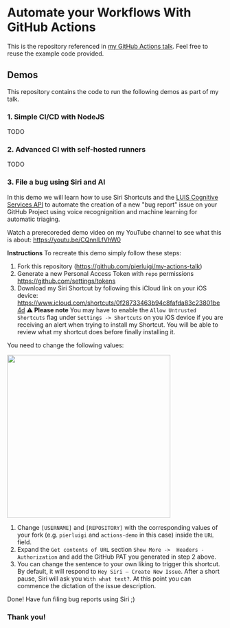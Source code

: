 # Automate your Workflows With GitHub Actions 

This is the repository referenced in [my GitHub Actions talk](https://docs.google.com/presentation/d/1rLTHa2Gp3vvky-ws-wjepFUMKtdGHpym2tTkouuIaJc/edit?usp=sharing). Feel free to reuse the example code provided.

## Demos
This repository contains the code to run the following demos as part of my talk.

### 1. Simple CI/CD with NodeJS

TODO

### 2. Advanced CI with self-hosted runners

TODO

### 3. File a bug using Siri and AI

In this demo we will learn how to use Siri Shortcuts and the [LUIS Cognitive Services API](https://www.luis.ai/) to automate the creation of a new "bug report" issue on your GitHub Project using voice recognignition and machine learning for automatic triaging.

Watch a prerecoreded demo video on my YouTube channel to see what this is about: https://youtu.be/CQnnlLfVhW0

**Instructions**
To recreate this demo simply follow these steps:

1. Fork this repository (https://github.com/pierluigi/my-actions-talk)
2. Generate a new Personal Access Token with `repo` permissions https://github.com/settings/tokens
3. Download my Siri Shortcut by following this iCloud link on your iOS device: https://www.icloud.com/shortcuts/0f28733463b94c8fafda83c23801be4d 
    **⚠️ Please note** You may have to enable the `Allow Untrusted Shortcuts` flag under `Settings -> Shortcuts` on you iOS device if you are receiving an alert when trying to install my Shortcut. You will be able to review what my shortcut does before finally installing it.

You need to change the following values:

<img src="https://raw.githubusercontent.com/pierluigi/my-actions-talk/master/shortcuts-info.jpeg" width="380" />

1. Change `[USERNAME]` and `[REPOSITORY]` with the corresponding values of your fork (e.g. `pierluigi` and `actions-demo` in this case) inside the `URL` field. 
2. Expand the `Get contents of URL` section `Show More ->  Headers - Authorization` and add the GitHub PAT you generated in step 2 above.
3. You can change the sentence to your own liking to trigger this shortcut. By default, it will respond to `Hey Siri – Create New Issue`. After a short pause, Siri will ask you `With what text?`. At this point you can commence the dictation of the issue description.


Done! Have fun filing bug reports using Siri ;)

### Thank you!
